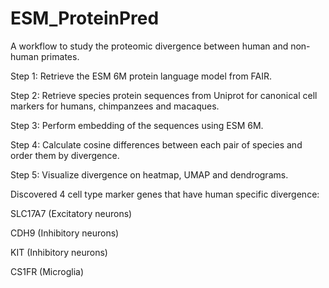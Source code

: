 # ESM_ProteinPred

A workflow to study the proteomic divergence between human and non-human primates.

Step 1: Retrieve the ESM 6M protein language model from FAIR.

Step 2: Retrieve species protein sequences from Uniprot for canonical cell markers for humans, chimpanzees and macaques.

Step 3: Perform embedding of the sequences using ESM 6M.

Step 4: Calculate cosine differences between each pair of species and order them by divergence.

Step 5: Visualize divergence on heatmap, UMAP and dendrograms.

Discovered 4 cell type marker genes that have human specific divergence:

SLC17A7 (Excitatory neurons)

CDH9 (Inhibitory neurons)

KIT (Inhibitory neurons)

CS1FR (Microglia)
